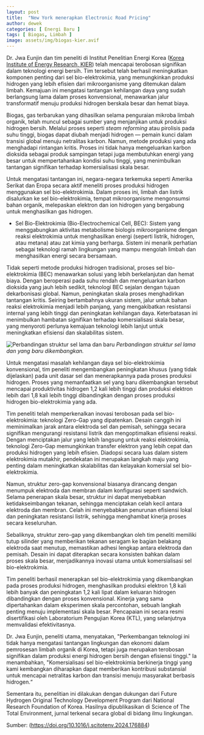 ```yaml
---
layout: post
title:  "New York menerapkan Electronic Road Pricing"
author: dewek
categories: [ Energi Baru ]
tags: [ Biogas, Limbah ]
image: assets/img/biogas-kier.avif
---
```


Dr. Jwa Eunjin dan tim peneliti di Institut Penelitian Energi Korea ([Korea Institute of Energy Research, KIER](https://www.kier.re.kr/eng/)) telah mencapai terobosan signifikan dalam teknologi energi bersih. Tim tersebut telah berhasil meningkatkan komponen penting dari sel bio-elektrokimia, yang memungkinkan produksi hidrogen yang lebih efisien dari mikroorganisme yang ditemukan dalam limbah. Kemajuan ini mengatasi tantangan kehilangan daya yang sudah berlangsung lama dalam proses konvensional, menawarkan jalur transformatif menuju produksi hidrogen berskala besar dan hemat biaya.

Biogas, gas terbarukan yang dihasilkan selama penguraian mikroba limbah organik, telah muncul sebagai sumber yang menjanjikan untuk produksi hidrogen bersih. Melalui proses seperti *steam reforming* atau pirolisis pada suhu tinggi, biogas dapat diubah menjadi hidrogen — pemain kunci dalam transisi global menuju netralitas karbon. Namun, metode produksi yang ada menghadapi rintangan kritis. Proses ini tidak hanya mengeluarkan karbon dioksida sebagai produk sampingan tetapi juga membutuhkan energi yang besar untuk mempertahankan kondisi suhu tinggi, yang menimbulkan tantangan signifikan terhadap komersialisasi skala besar.

Untuk mengatasi tantangan ini, negara-negara terkemuka seperti Amerika Serikat dan Eropa secara aktif meneliti proses produksi hidrogen menggunakan sel bio-elektrokimia. Dalam proses ini, limbah dan listrik disalurkan ke sel bio-elektrokimia, tempat mikroorganisme mengonsumsi bahan organik, melepaskan elektron dan ion hidrogen yang bergabung untuk menghasilkan gas hidrogen.

* Sel Bio-Elektrokimia (Bio-Electrochemical Cell, BEC): Sistem yang menggabungkan aktivitas metabolisme biologis mikroorganisme dengan reaksi elektrokimia untuk menghasilkan energi (seperti listrik, hidrogen, atau metana) atau zat kimia yang berharga. Sistem ini menarik perhatian sebagai teknologi ramah lingkungan yang mampu mengolah limbah dan menghasilkan energi secara bersamaan.

Tidak seperti metode produksi hidrogen tradisional, proses sel bio-elektrokimia (BEC) menawarkan solusi yang lebih berkelanjutan dan hemat biaya. Dengan beroperasi pada suhu rendah dan mengeluarkan karbon dioksida yang jauh lebih sedikit, teknologi BEC sejalan dengan tujuan dekarbonisasi global. Namun, peningkatan skala proses menghadirkan tantangan kritis. Seiring bertambahnya ukuran sistem, jalur untuk bahan reaksi elektrokimia menjadi lebih panjang, yang mengakibatkan resistansi internal yang lebih tinggi dan peningkatan kehilangan daya. Keterbatasan ini menimbulkan hambatan signifikan terhadap komersialisasi skala besar, yang menyoroti perlunya kemajuan teknologi lebih lanjut untuk meningkatkan efisiensi dan skalabilitas sistem.

![Perbandingan struktur sel lama dan baru](/assets/img/kiermachine.avif)
_Perbandingan struktur sel lama dan yang baru dikembangkan._

Untuk mengatasi masalah kehilangan daya sel bio-elektrokimia konvensional, tim peneliti mengembangkan peningkatan khusus (yang tidak dijelaskan) pada unit dasar sel dan menerapkannya pada proses produksi hidrogen. Proses yang memanfaatkan sel yang baru dikembangkan tersebut mencapai produktivitas hidrogen 1,2 kali lebih tinggi dan produksi elektron lebih dari 1,8 kali lebih tinggi dibandingkan dengan proses produksi hidrogen bio-elektrokimia yang ada.

Tim peneliti telah memperkenalkan inovasi terobosan pada sel bio-elektrokimia: teknologi Zero-Gap yang dipatenkan. Desain canggih ini meminimalkan jarak antara elektroda sel dan pemisah, sehingga secara signifikan mengurangi resistansi listrik dan mengoptimalkan efisiensi reaksi. Dengan menciptakan jalur yang lebih langsung untuk reaksi elektrokimia, teknologi Zero-Gap memungkinkan transfer elektron yang lebih cepat dan produksi hidrogen yang lebih efisien. Diadopsi secara luas dalam sistem elektrokimia mutakhir, pendekatan ini merupakan langkah maju yang penting dalam meningkatkan skalabilitas dan kelayakan komersial sel bio-elektrokimia.

Namun, struktur zero-gap konvensional biasanya dirancang dengan menumpuk elektroda dan membran dalam konfigurasi seperti sandwich. Selama penerapan skala besar, struktur ini dapat menyebabkan ketidakseimbangan tekanan, sehingga menciptakan celah kecil antara elektroda dan membran. Celah ini menyebabkan penurunan efisiensi lokal dan peningkatan resistansi listrik, sehingga menghambat kinerja proses secara keseluruhan.

Sebaliknya, struktur zero-gap yang dikembangkan oleh tim peneliti memiliki tutup silinder yang memberikan tekanan seragam ke bagian belakang elektroda saat menutup, memastikan adhesi lengkap antara elektroda dan pemisah. Desain ini dapat diterapkan secara konsisten bahkan dalam proses skala besar, menjadikannya inovasi utama untuk komersialisasi sel bio-elektrokimia.

Tim peneliti berhasil menerapkan sel bio-elektrokimia yang dikembangkan pada proses produksi hidrogen, menghasilkan produksi elektron 1,8 kali lebih banyak dan peningkatan 1,2 kali lipat dalam keluaran hidrogen dibandingkan dengan proses konvensional. Kinerja yang sama dipertahankan dalam eksperimen skala percontohan, sebuah langkah penting menuju implementasi skala besar. Pencapaian ini secara resmi disertifikasi oleh Laboratorium Pengujian Korea (KTL), yang selanjutnya memvalidasi efektivitasnya.

Dr. Jwa Eunjin, peneliti utama, menyatakan, "Perkembangan teknologi ini tidak hanya mengatasi tantangan lingkungan dan ekonomi dalam pemrosesan limbah organik di Korea, tetapi juga merupakan terobosan signifikan dalam produksi energi hidrogen bersih dengan efisiensi tinggi." Ia menambahkan, "Komersialisasi sel bio-elektrokimia berkinerja tinggi yang kami kembangkan diharapkan dapat memberikan kontribusi substansial untuk mencapai netralitas karbon dan transisi menuju masyarakat berbasis hidrogen.“

Sementara itu, penelitian ini dilakukan dengan dukungan dari Future Hydrogen Original Technology Development Program dari National Research Foundation of Korea. Hasilnya dipublikasikan di Science of The Total Environment, jurnal terkenal secara global di bidang ilmu lingkungan.

Sumber: (https://doi.org/10.1016/j.scitotenv.2024.176884)

